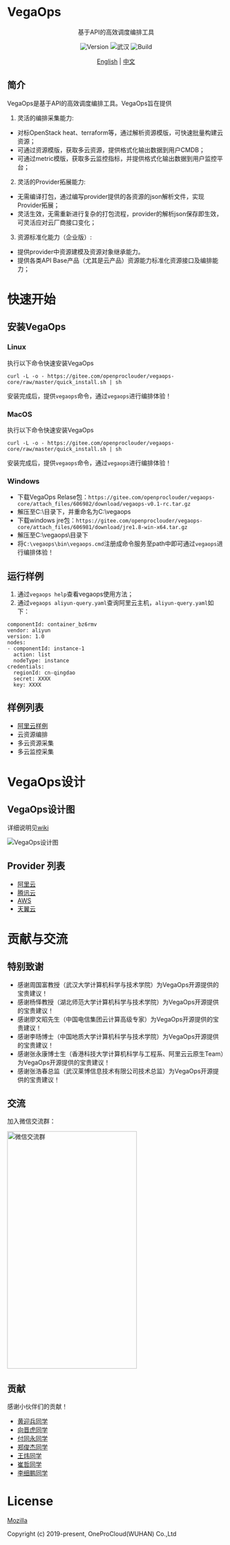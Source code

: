 # VegaOps

<p align="center">基于API的高效调度编排工具</p>
<p align="center">
  <img src="https://img.shields.io/badge/Version-1.0-orange" title="Version" />
  <img src="https://img.shields.io/badge/City-Wuhan-red" title="武汉" />
  <img src="https://img.shields.io/badge/Build-passing-green" title="Build" />
</p>
<p align="center">
  <a href="./README.en.md">English</a> |
  <a href="./README.md">中文</a>
</p>

## 简介

VegaOps是基于API的高效调度编排工具。VegaOps旨在提供

1. 灵活的编排采集能力: 
  - 对标OpenStack heat、terraform等，通过解析资源模版，可快速批量构建云资源；
  - 可通过资源模版，获取多云资源，提供格式化输出数据到用户CMDB；
  - 可通过metric模版，获取多云监控指标，并提供格式化输出数据到用户监控平台；
2. 灵活的Provider拓展能力: 
  - 无需编译打包，通过编写provider提供的各资源的json解析文件，实现Provider拓展；
  - 灵活生效，无需重新进行复杂的打包流程，provider的解析json保存即生效，可灵活应对云厂商接口变化；
3. 资源标准化能力（企业版）:
  - 提供provider中资源建模及资源对象继承能力。
  - 提供各类API Base产品（尤其是云产品）资源能力标准化资源接口及编排能力；

# 快速开始

## 安装VegaOps

### Linux
执行以下命令快速安装VegaOps

```
curl -L -o - https://gitee.com/openproclouder/vegaops-core/raw/master/quick_install.sh | sh
```

安装完成后，提供``vegaops``命令，通过``vegaops``进行编排体验！

### MacOS
执行以下命令快速安装VegaOps

```
curl -L -o - https://gitee.com/openproclouder/vegaops-core/raw/master/quick_install.sh | sh
```

安装完成后，提供``vegaops``命令，通过``vegaops``进行编排体验！

### Windows

- 下载VegaOps Relase包：``https://gitee.com/openproclouder/vegaops-core/attach_files/606982/download/vegaops-v0.1-rc.tar.gz``
- 解压至C:\目录下，并重命名为C:\vegaops
- 下载windows jre包：``https://gitee.com/openproclouder/vegaops-core/attach_files/606981/download/jre1.8-win-x64.tar.gz``
- 解压至C:\vegaops\目录下
- 将``C:\vegaops\bin\vegaops.cmd``注册成命令服务至path中即可通过``vegaops``进行编排体验！

## 运行样例

1. 通过``vegaops help``查看vegaops使用方法；
2. 通过``vegaops aliyun-query.yaml``查询阿里云主机，``aliyun-query.yaml``如下：

```
componentId: container_bz6rmv
vendor: aliyun
version: 1.0
nodes:
- componentId: instance-1
  action: list
  nodeType: instance
credentials:
  regionId: cn-qingdao
  secret: XXXX
  key: XXXX
```

## 样例列表

* [阿里云样例](https://github.com/vegaops/vegaops-example-aliyun)
* 云资源编排
* 多云资源采集
* 多云监控采集

# VegaOps设计

## VegaOps设计图

详细说明见[wiki](https://github.com/vegaops/vegaops-core/wiki)

![VegaOps设计图](./vegaops.png)

## Provider 列表

* [阿里云](./vegaops-provider/vegaops-provider-aliyun)
* [腾讯云](./vegaops-provider/vegaops-provider-tencent)
* [AWS](./vegaops-provider/vegaops-provider-aws)
* [天翼云](./vegaops-provider/vegaops-provider-ctyun)


# 贡献与交流

## 特别致谢

- 感谢周国富教授（武汉大学计算机科学与技术学院）为VegaOps开源提供的宝贵建议！
- 感谢杨怿教授（湖北师范大学计算机科学与技术学院）为VegaOps开源提供的宝贵建议！
- 感谢廖文昭先生（中国电信集团云计算高级专家）为VegaOps开源提供的宝贵建议！
- 感谢李旸博士（中国地质大学计算机科学与技术学院）为VegaOps开源提供的宝贵建议！
- 感谢张永康博士生（香港科技大学计算机科学与工程系、阿里云云原生Team）为VegaOps开源提供的宝贵建议！
- 感谢张浩春总监（武汉莱博信息技术有限公司技术总监）为VegaOps开源提供的宝贵建议！

## 交流

加入微信交流群：

<img src="./weixin.jpeg" width = "300" height = "550" alt="微信交流群" align=center /> 

## 贡献

感谢小伙伴们的贡献！

- [黄迎兵同学](https://github.com/hyberbin)
- [向晋虎同学](https://github.com/chirsxjh)
- [付同永同学](https://github.com/CANYOUFINDIT)
- [郑俊杰同学](https://github.com/udbwcso)
- [王炜同学](https://github.com/18871199846)
- [崔哲同学](https://github.com/MarsCui)
- [李细鹏同学](https://github.com/hahaps)


# License
[Mozilla](./LICENSE)

Copyright (c) 2019-present, OneProCloud(WUHAN) Co.,Ltd

